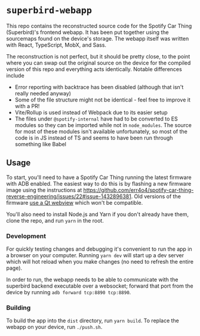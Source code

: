 # `superbird-webapp`

This repo contains the reconstructed source code for the Spotify Car Thing (Superbird)'s frontend webapp. It has been put together using the sourcemaps found on the device's storage. The webapp itself was written with React, TypeScript, MobX, and Sass. 

The reconstruction is not perfect, but it should be pretty close, to the point where you can swap out the original source on the device for the compiled version of this repo and everything acts identically. Notable differences include

- Error reporting with backtrace has been disabled (although that isn't really needed anyway)
- Some of the file structure might not be identical - feel free to improve it with a PR!
- Vite/Rollup is used instead of Webpack due to its easier setup
- The files under `@spotify-internal` have had to be converted to ES modules so they can be imported while not in `node_modules`. The source for most of these modules isn't available unfortunately, so most of the code is in JS instead of TS and seems to have been run through something like Babel

## Usage

To start, you'll need to have a Spotify Car Thing running the latest firmware with ADB enabled. The easiest way to do this is by flashing a new firmware image using the instructions at https://github.com/err4o4/spotify-car-thing-reverse-engineering/issues/22#issue-1432896381. Old versions of the firmware [use a Qt webview](https://github.com/err4o4/spotify-car-thing-reverse-engineering/issues/24) which won't be compatible.

You'll also need to install Node.js and Yarn if you don't already have them, clone the repo, and run `yarn` in the root.

### Development

For quickly testing changes and debugging it's convenient to run the app in a browser on your computer. Running `yarn dev` will start up a dev server which will hot reload when you make changes (no need to refresh the entire page).

In order to run, the webapp needs to be able to communicate with the superbird backend executable over a websocket; forward that port from the device by running `adb forward tcp:8890 tcp:8890`.

### Building

To build the app into the `dist` directory, run `yarn build`. To replace the webapp on your device, run `./push.sh`.